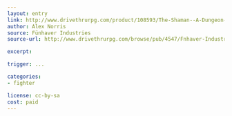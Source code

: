 ```yaml
---
layout: entry
link: http://www.drivethrurpg.com/product/108593/The-Shaman--A-Dungeon-World-compatible-class
author: Alex Norris
source: Fünhaver Industries
source-url: http://www.drivethrurpg.com/browse/pub/4547/Fnhaver-Industries

excerpt:

trigger: ...

categories:
- fighter

license: cc-by-sa
cost: paid
---
```

